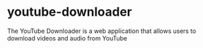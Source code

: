 # youtube-downloader
The YouTube Downloader is a web application that allows users to download videos and audio from YouTube
